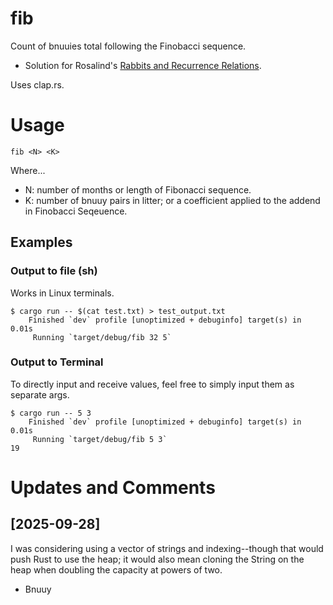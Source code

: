 # fib

Count of bnuuies total following the Finobacci sequence.
- Solution for Rosalind's [Rabbits and Recurrence Relations](https://rosalind.info/problems/fib/).

Uses clap.rs.

# Usage

```
fib <N> <K>
```

Where...
- N: number of months or length of Fibonacci sequence.
- K: number of bnuuy pairs in litter; or a coefficient applied to the addend in Finobacci Seqeuence.

## Examples

### Output to file (sh)
Works in Linux terminals.
```
$ cargo run -- $(cat test.txt) > test_output.txt
    Finished `dev` profile [unoptimized + debuginfo] target(s) in 0.01s
     Running `target/debug/fib 32 5`
```

### Output to Terminal
To directly input and receive values, feel free to simply input them as separate args.
```
$ cargo run -- 5 3
    Finished `dev` profile [unoptimized + debuginfo] target(s) in 0.01s
     Running `target/debug/fib 5 3`
19
```

# Updates and Comments

## [2025-09-28]
I was considering using a vector of strings and indexing--though that would push Rust to use the heap;
it would also mean cloning the String on the heap when doubling the capacity at powers of two.
- Bnuuy
